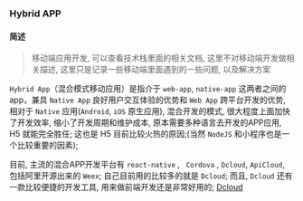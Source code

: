 ### Hybrid APP

#### 简述

>  移动端应用开发, 可以查看技术栈里面的相关文档, 这里不对移动端开发做相关描述, 这里只是记录一些移动端里面遇到的一些问题, 以及解决方案

`Hybrid App`（混合模式移动应用）是指介于 ` web-app `, ` native-app ` 这两者之间的 app，兼具 ` Native App ` 良好用户交互体验的优势和 ` Web App ` 跨平台开发的优势,
相对于 ` Native ` 应用(` Android `, ` iOS ` 原生应用), 混合开发的模式, 很大程度上面加快了开发效率, 缩小了开发周期和维护成本, 原本需要多种语言去开发的APP应用,
H5 就能完全胜任; 这也是 H5 目前比较火热的原因;(当然 ` NodeJS ` 和小程序也是一个比较重要的因素);

目前, 主流的混合APP开发平台有 ` react-native ` , ` Cordova` , ` Dcloud `, `ApiCloud`, 包括阿里开源出来的 `Weex`; 自己目前用的比较多的就是 `Dcloud`;
而且, `Dcloud` 还有一款比较便捷的开发工具, 用来做前端开发还是非常好用的; [Dcloud](https://dcloud.io/)